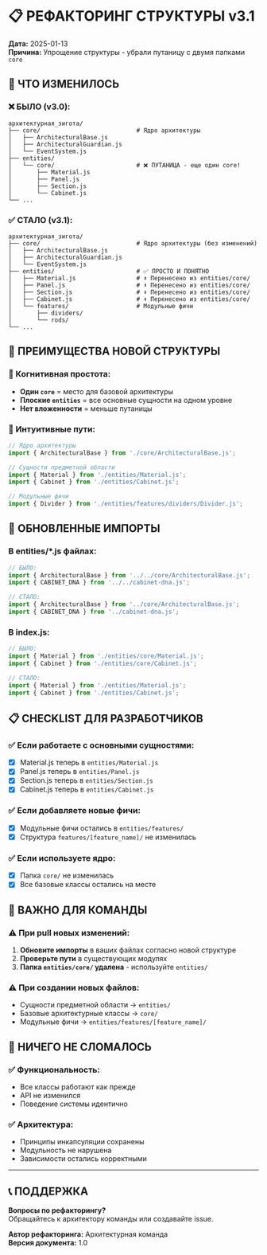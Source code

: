 # 📋 РЕФАКТОРИНГ СТРУКТУРЫ v3.1

**Дата:** 2025-01-13  
**Причина:** Упрощение структуры - убрали путаницу с двумя папками `core`

## 🔄 ЧТО ИЗМЕНИЛОСЬ

### ❌ БЫЛО (v3.0):
```
архитектурная_зигота/
├── core/                           # Ядро архитектуры
│   ├── ArchitecturalBase.js
│   ├── ArchitecturalGuardian.js
│   └── EventSystem.js
├── entities/
│   └── core/                       # ❌ ПУТАНИЦА - еще один core!
│       ├── Material.js
│       ├── Panel.js
│       ├── Section.js
│       └── Cabinet.js
└── ...
```

### ✅ СТАЛО (v3.1):
```
архитектурная_зигота/
├── core/                           # Ядро архитектуры (без изменений)
│   ├── ArchitecturalBase.js
│   ├── ArchitecturalGuardian.js
│   └── EventSystem.js
├── entities/                       # ✅ ПРОСТО И ПОНЯТНО
│   ├── Material.js                 # ⬆️ Перенесено из entities/core/
│   ├── Panel.js                    # ⬆️ Перенесено из entities/core/
│   ├── Section.js                  # ⬆️ Перенесено из entities/core/
│   ├── Cabinet.js                  # ⬆️ Перенесено из entities/core/
│   └── features/                   # Модульные фичи
│       ├── dividers/
│       └── rods/
└── ...
```

## 🎯 ПРЕИМУЩЕСТВА НОВОЙ СТРУКТУРЫ

### 🧠 Когнитивная простота:
- **Один `core`** = место для базовой архитектуры
- **Плоские `entities`** = все основные сущности на одном уровне  
- **Нет вложенности** = меньше путаницы

### 📁 Интуитивные пути:
```javascript
// Ядро архитектуры
import { ArchitecturalBase } from './core/ArchitecturalBase.js';

// Сущности предметной области  
import { Material } from './entities/Material.js';
import { Cabinet } from './entities/Cabinet.js';

// Модульные фичи
import { Divider } from './entities/features/dividers/Divider.js';
```

## 🔧 ОБНОВЛЕННЫЕ ИМПОРТЫ

### В entities/*.js файлах:
```javascript
// БЫЛО:
import { ArchitecturalBase } from '../../core/ArchitecturalBase.js';
import { CABINET_DNA } from '../../cabinet-dna.js';

// СТАЛО:
import { ArchitecturalBase } from '../core/ArchitecturalBase.js';
import { CABINET_DNA } from '../cabinet-dna.js';
```

### В index.js:
```javascript  
// БЫЛО:
import { Material } from './entities/core/Material.js';
import { Cabinet } from './entities/core/Cabinet.js';

// СТАЛО:
import { Material } from './entities/Material.js';
import { Cabinet } from './entities/Cabinet.js';
```

## 📋 CHECKLIST ДЛЯ РАЗРАБОТЧИКОВ

### ✅ Если работаете с основными сущностями:
- [x] Material.js теперь в `entities/Material.js`
- [x] Panel.js теперь в `entities/Panel.js`
- [x] Section.js теперь в `entities/Section.js`
- [x] Cabinet.js теперь в `entities/Cabinet.js`

### ✅ Если добавляете новые фичи:
- [x] Модульные фичи остались в `entities/features/`
- [x] Структура `features/[feature_name]/` не изменилась

### ✅ Если используете ядро:
- [x] Папка `core/` не изменилась
- [x] Все базовые классы остались на месте

## 🚨 ВАЖНО ДЛЯ КОМАНДЫ

### ⚠️ При pull новых изменений:
1. **Обновите импорты** в ваших файлах согласно новой структуре
2. **Проверьте пути** в существующих модулях  
3. **Папка `entities/core/` удалена** - используйте `entities/`

### ⚠️ При создании новых файлов:
- Сущности предметной области → `entities/`
- Базовые архитектурные классы → `core/`
- Модульные фичи → `entities/features/[feature_name]/`

## 🎯 НИЧЕГО НЕ СЛОМАЛОСЬ

### ✅ Функциональность:
- Все классы работают как прежде
- API не изменился
- Поведение системы идентично

### ✅ Архитектура:
- Принципы инкапсуляции сохранены
- Модульность не нарушена
- Зависимости остались корректными

---

## 📞 ПОДДЕРЖКА

**Вопросы по рефакторингу?**  
Обращайтесь к архитектору команды или создавайте issue.

**Автор рефакторинга:** Архитектурная команда  
**Версия документа:** 1.0